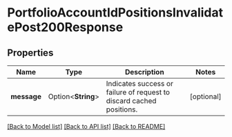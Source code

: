 # PortfolioAccountIdPositionsInvalidatePost200Response

## Properties

Name | Type | Description | Notes
------------ | ------------- | ------------- | -------------
**message** | Option<**String**> | Indicates success or failure of request to discard cached positions. | [optional]

[[Back to Model list]](../README.md#documentation-for-models) [[Back to API list]](../README.md#documentation-for-api-endpoints) [[Back to README]](../README.md)


